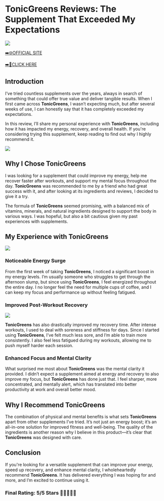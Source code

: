 # **TonicGreens Reviews**: The Supplement That Exceeded My Expectations

[![](https://static.vecteezy.com/system/resources/thumbnails/019/896/014/small/buy-now-gradient-button-with-cart-symbol-buy-now-illustration-png.png)](https://edetoop.top/lander/sugarpreland-1/tonicgreens.html) 

[➡️🌐OFFICIAL SITE](https://edetoop.top/lander/sugarpreland-1/tonicgreens.html) 

[➡️🔗CLICK HERE](https://edetoop.top/lander/sugarpreland-1/tonicgreens.html) 


## Introduction

I’ve tried countless supplements over the years, always in search of something that could offer true value and deliver tangible results. When I first came across **TonicGreens**, I wasn’t expecting much, but after several weeks of use, I can honestly say that it has completely exceeded my expectations.

In this review, I’ll share my personal experience with **TonicGreens**, including how it has impacted my energy, recovery, and overall health. If you're considering trying this supplement, keep reading to find out why I highly recommend it.

[![](https://wallpapers.com/images/hd/red-order-now-button-udg4jcj4arvn8b0n-2.png)](https://edetoop.top/lander/sugarpreland-1/tonicgreens.html)  

## Why I Chose **TonicGreens**

I was looking for a supplement that could improve my energy, help me recover faster after workouts, and support my mental focus throughout the day. **TonicGreens** was recommended to me by a friend who had great success with it, and after looking at its ingredients and reviews, I decided to give it a try.

The formula of **TonicGreens** seemed promising, with a balanced mix of vitamins, minerals, and natural ingredients designed to support the body in various ways. I was hopeful, but also a bit cautious given my past experiences with supplements.

## My Experience with **TonicGreens**

[![](https://static.vecteezy.com/system/resources/thumbnails/019/896/014/small/buy-now-gradient-button-with-cart-symbol-buy-now-illustration-png.png)](https://edetoop.top/lander/sugarpreland-1/tonicgreens.html)

### Noticeable Energy Surge

From the first week of taking **TonicGreens**, I noticed a significant boost in my energy levels. I’m usually someone who struggles to get through the afternoon slump, but since using **TonicGreens**, I feel energized throughout the entire day. I no longer feel the need for multiple cups of coffee, and I can keep my focus and performance up without feeling fatigued.

### Improved Post-Workout Recovery

[![](https://wallpapers.com/images/hd/red-order-now-button-udg4jcj4arvn8b0n-2.png)](https://edetoop.top/lander/sugarpreland-1/tonicgreens.html)  

**TonicGreens** has also drastically improved my recovery time. After intense workouts, I used to deal with soreness and stiffness for days. Since I started using **TonicGreens**, I’ve felt much less sore, and I’m able to train more consistently. I also feel less fatigued during my workouts, allowing me to push myself harder each session.

### Enhanced Focus and Mental Clarity

What surprised me most about **TonicGreens** was the mental clarity it provided. I didn’t expect a supplement aimed at energy and recovery to also improve my focus, but **TonicGreens** has done just that. I feel sharper, more concentrated, and mentally alert, which has translated into better productivity at work and overall better mood.

## Why I Recommend **TonicGreens**

The combination of physical and mental benefits is what sets **TonicGreens** apart from other supplements I’ve tried. It’s not just an energy boost; it’s an all-in-one solution for improved fitness and well-being. The quality of the ingredients is another reason why I believe in this product—it’s clear that **TonicGreens** was designed with care.

## Conclusion

If you're looking for a versatile supplement that can improve your energy, speed up recovery, and enhance mental clarity, I wholeheartedly recommend **TonicGreens**. It has delivered everything I was hoping for and more, and I’m excited to continue using it.

### Final Rating: 5/5 Stars 🌟🌟🌟🌟🌟
